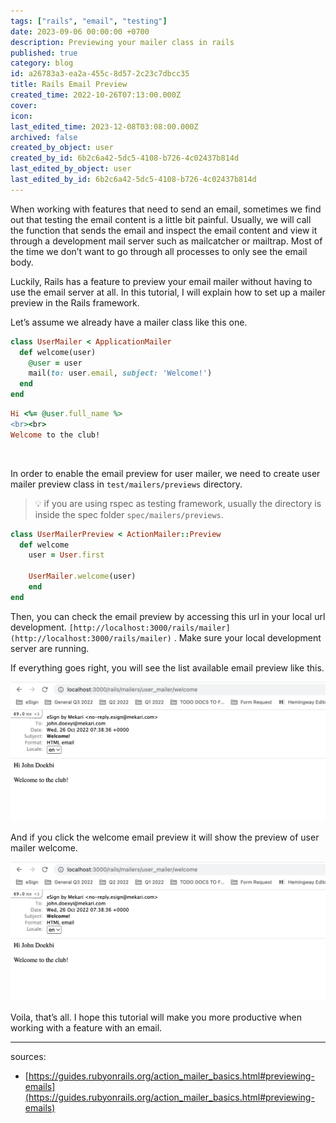 ```yaml
---
tags: ["rails", "email", "testing"]
date: 2023-09-06 00:00:00 +0700
description: Previewing your mailer class in rails
published: true
category: blog
id: a26783a3-ea2a-455c-8d57-2c23c7dbcc35
title: Rails Email Preview
created_time: 2022-10-26T07:13:00.000Z
cover: 
icon: 
last_edited_time: 2023-12-08T03:08:00.000Z
archived: false
created_by_object: user
created_by_id: 6b2c6a42-5dc5-4108-b726-4c02437b814d
last_edited_by_object: user
last_edited_by_id: 6b2c6a42-5dc5-4108-b726-4c02437b814d
---
```


When working with features that need to send an email, sometimes we find out that testing the email content is a little bit painful. Usually, we will call the function that sends the email and inspect the email content and view it through a development mail server such as mailcatcher or mailtrap. Most of the time we don’t want to go through all processes to only see the email body.

Luckily, Rails has a feature to preview your email mailer without having to use the email server at all. In this tutorial, I will explain how to set up a mailer preview in the Rails framework.

Let’s assume we already have a mailer class like this one.

```ruby
class UserMailer < ApplicationMailer
  def welcome(user)
    @user = user
    mail(to: user.email, subject: 'Welcome!')
  end
end
```

```ruby
Hi <%= @user.full_name %>
<br><br>
Welcome to the club!
```

<br />

In order to enable the email preview for user mailer, we need to create user mailer preview class in `test/mailers/previews` directory. 

> 💡 if you are using rspec as testing framework, usually the directory is inside the spec folder `spec/mailers/previews`.

```ruby
class UserMailerPreview < ActionMailer::Preview
  def welcome
    user = User.first

    UserMailer.welcome(user)
	end
end
```

Then, you can check the email preview by accessing this url in your local url development. `[http://localhost:3000/rails/mailer](http://localhost:3000/rails/mailer)` . Make sure your local development server are running.

If everything goes right, you will see the list available email preview like this.

![](/assets/images/posts/Untitled.png)

<em></em>

And if you click the welcome email preview it will show the preview of user mailer welcome.

![](/assets/images/posts/Untitled.png)

<em></em>

Voila, that’s all. I hope this tutorial will make you more productive when working with a feature with an email.

---

sources:

- [https://guides.rubyonrails.org/action_mailer_basics.html#previewing-emails](https://guides.rubyonrails.org/action_mailer_basics.html#previewing-emails)


